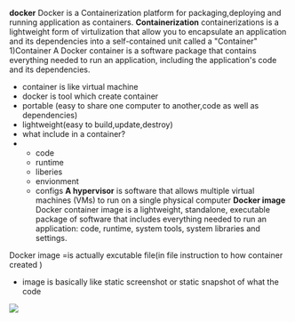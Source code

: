 **docker**
Docker is a Containerization platform for packaging,deploying and running application as containers.
**Containerization**
containerizations is a lightweight form of virtulization that allow you to encapsulate an application and its dependencies into a self-contained unit called a "Container"
1)Container
A Docker container is a software package that contains everything needed to run an application, including the application's code and its dependencies.
- container is like virtual machine
- docker is tool which create container
- portable (easy to share one computer to another,code as well as dependencies)
- lightweight(easy to build,update,destroy)
- what include in a container?
- - code
  - runtime
  - liberies
  - envionment
  - configs
**A hypervisor** is software that allows multiple virtual machines (VMs) to run on a single physical computer
**Docker image**
Docker container image is a lightweight, standalone, executable package of software that includes everything needed to run an application: code, runtime, system tools, system libraries and settings.

Docker image =is actually excutable file(in file instruction to how container created )
 - image is basically like static screenshot or static snapshot of what the code 
<div>
<img w=500,h=300 src=https://www.google.com/url?sa=i&url=https%3A%2F%2Fdocs.docker.com%2Fget-started%2Fdocker_cheatsheet.pdf&psig=AOvVaw3fWZzVp6QMDLfMGYV12BIp&ust=1723113717509000&source=images&cd=vfe&opi=89978449&ved=0CBEQjRxqFwoTCOj3zfjY4ocDFQAAAAAdAAAAABAR>
</div>

